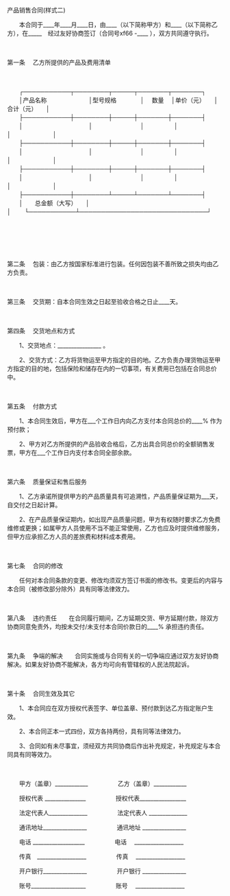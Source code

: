 



产品销售合同(样式二)



 

　　本合同于____年____月____日，由____（以下简称甲方）和____（以下简称乙方），在_____　经过友好协商签订（合同号xf66 -____ ），双方共同遵守执行。

　　

第一条
　乙方所提供的产品及费用清单

　　


　　┌───────────┬────────┬─────┬───────┬───────┐
　　│产品名称　　　　　　　│型号规格　　　　│　 数量　 │单价（元）　　│合计（元）　　│
　　├───────────┼────────┼─────┼───────┼───────┤
　　│　　　　　　　　　　　│　　　　　　　　│　　　　　│　　　　　　　│　　　　　　　│
　　├───────────┼────────┼─────┼───────┼───────┤
　　│　　　　　　　　　　　│　　　　　　　　│　　　　　│　　　　　　　│　　　　　　　│
　　├───────────┼────────┼─────┼───────┼───────┤
　　│　　　　　　　　　　　│　　　　　　　　│　　　　　│　　　　　　　│　　　　　　　│
　　├───────────┼────────┴─────┴───────┴───────┤
　　│　　总金额（大写）　　│　　　　　　　　　　　　　　　　　　　　　　　　　　　　　　│
　　└───────────┴──────────────────────────────┘
　　


　　

　　

第二条
　包装：由乙方按国家标准进行包装。任何因包装不善所致之损失均由乙方负责。

　　

第三条
　交货期：自本合同生效之日起至验收合格之日止____天。

　　

第四条
　交货地点和方式　　

　　1、交货地点：________________ 。

　　2、交货方式：乙方将货物运至甲方指定的目的地。乙方负责办理货物运至甲方指定的目的地，包括保险和储存在内的一切事项，有关费用已包括在合同总价中。

　　

第五条
　付款方式　　

　　1、本合同生效后，甲方在___个工作日内向乙方支付本合同总价的____% 作为预付款；

　　2、甲方对乙方所提供的产品验收合格后，乙方出具合同总价的全额销售发票，甲方在___个工作日内支付本合同全部余款。

　　

第六条
　质量保证和售后服务　　

　　1、乙方承诺所提供甲方的产品质量具有可追溯性，产品质量保证期为___天，自交付之日起计算。

　　2、在产品质量保证期内，如出现产品质量问题，甲方有权随时要求乙方免费维修或更换；如属甲方人员使用不当不能正常使用，乙方也应及时提供维修服务，但甲方应承担乙方人员的差旅费和材料成本费用。

　　

第七条
　合同的修改

　　任何对本合同条款的变更、修改均须双方签订书面的修改书。变更后的内容与本合同（被修改部分除外）具有同等法律效力。

　　

第八条
　违约责任　　在合同履行期间，乙方延期交货、甲方延期付款，除双方协商同意免责外，均按未交付/未支付本合同价款日的____% 承担违约责任。

　　

第九条
　争端的解决　　合同实施或与合同有关的一切争端应通过双方友好协商解决。如果友好协商不能解决，各方均可向有管辖权的人民法院起诉。

　　

第十条
　合同生效及其它　　

　　1、本合同应在双方授权代表签字、单位盖章、预付款到达乙方指定账户生效。

　　2、本合同正本一式四份，双方各持两份，具有同等法律效力。

　　3、合同如有未尽事宜，须经双方共同协商后作出补充规定，补充规定与本合同具有同等效力。　　

　　

　　甲方（盖章）____________　　　　　乙方（盖章）____________

　　授权代表 _______________　　　　　授权代表_________________

　　法定代表人______________　　　　　法定代表人 ______________

　　通讯地址________________　　　　　通讯地址 ________________

　　电话 ___________________　　　　　电话　 __________________

　　传真　__________________　　　　　传真　 __________________

　　开户银行________________　　　　　开户银行 ________________

　　账号____________________　　　　　账号　 __________________